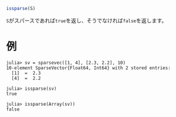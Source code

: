 ```julia
issparse(S)
```

`S`がスパースであれば`true`を返し、そうでなければ`false`を返します。

# 例

```jldoctest
julia> sv = sparsevec([1, 4], [2.3, 2.2], 10)
10-element SparseVector{Float64, Int64} with 2 stored entries:
  [1]  =  2.3
  [4]  =  2.2

julia> issparse(sv)
true

julia> issparse(Array(sv))
false
```
